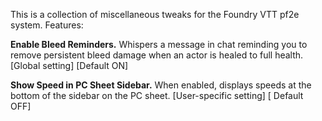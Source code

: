 This is a collection of miscellaneous tweaks for the Foundry VTT pf2e system. Features:

**Enable Bleed Reminders.** Whispers a message in chat reminding you to remove persistent bleed damage when an actor is healed to full health. [Global setting] [Default ON]

**Show Speed in PC Sheet Sidebar.** When enabled, displays speeds at the bottom of the sidebar on the PC sheet. [User-specific setting] [ Default OFF]